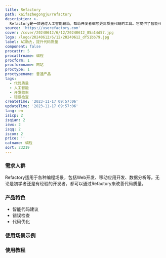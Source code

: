 ```yaml
---
title: Refactory
path: kaifazhegongju/refactory
description: >-
  Refactory是一款通过人工智能辅助，帮助开发者编写更高质量代码的工具。它提供了智能代码建议、错误检查、代码优化等功能，帮助开发者提高开发效率和代码质量。Refactory定价灵活，支持个人和团队使用，可根据需求选择适合的套餐。
source: 'https://userefactory.com'
cover: /cover/20240612/6/12/20240612_85a14d57.jpg
logo: /logo/20240612/6/12/20240612_df51bb79.jpg
label: AI助力，提升代码质量
component: false
procattr: 5
procattrname: 编程
procform: 1
procformname: 网站
proctype: 1
proctypename: 普通产品
tags:
  - 代码质量
  - 人工智能
  - 开发效率
  - 错误检查
createTime: '2023-11-17 09:57:06'
updateTime: '2023-11-17 09:57:06'
lang: en
isicp: 2
isqian: 2
iswx: 2
isqq: 2
iscom: 2
price: ''
catname: 编程
sort: 23219
---
```




### 需求人群
Refactory适用于各种编程场景，包括Web开发、移动应用开发、数据分析等。无论是初学者还是有经验的开发者，都可以通过Refactory来改善代码质量。

### 产品特色
- 智能代码建议
- 错误检查
- 代码优化

### 使用场景示例


### 使用教程


  
